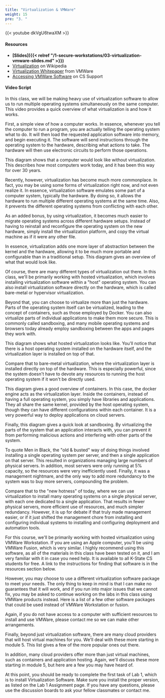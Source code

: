 ```yaml
---
title: "Virtualization & VMWare"
weight: 15
pre: "3. "
---
```


{{< youtube dkVgU6twaXM >}}

#### Resources

* **[Slides]({{< relref "/1-secure-workstations/03-virtualization-vmware-slides.md" >}})**
* [Virtualization](https://en.wikipedia.org/wiki/Virtualization) on Wikipedia
* [Virtualization Whitepaper](https://www.vmware.com/pdf/virtualization.pdf) from VMWare
* [Accessing VMWare Software](https://support.cs.ksu.edu/CISDocs/wiki/FAQ#VMWare) on CS Support

#### Video Script

In this class, we will be making heavy use of virtualization software to allow us to run multiple operating systems simultaneously on the same computer. This video provides a quick overview of what virtualization is and how it works.

First, a simple view of how a computer works. In essence, whenever you tell the computer to run a program, you are actually telling the operating system what to do. It will then load the requested application software into memory, and begin executing it. The software will send instructions through the operating system to the hardware, describing what actions to take. The hardware will then use electronic circuits to perform those operations.

This diagram shows that a computer would look like without virtualization. This describes how most computers work today, and it has been this way for over 30 years.

Recently, however, virtualization has become much more commonplace. In fact, you may be using some forms of virtualization right now, and not even realize it. In essence, virtualization software emulates some part of a computer system, typically the hardware. By doing so, it allows the hardware to run multiple different operating systems at the same time. Also, it prevents the different operating systems from conflicting with each other.

As an added bonus, by using virtualization, it becomes much easier to migrate operating systems across different hardware setups. Instead of having to reinstall and reconfigure the operating system on the new hardware, simply install the virtualization platform, and copy the virtual machine as if it were any other file.

In essence, virtualization adds one more layer of abstraction between the kernel and the hardware, allowing it to be much more portable and configurable than in a traditional setup. This diagram gives an overview of what that would look like.

Of course, there are many different types of virtualization out there. In this class, we'll be primarily working with hosted virtualization, which involves installing virtualization software within a "host" operating system. You can also install virtualization software directly on the hardware, which is called bare-metal or hypervisor virtualization.

Beyond that, you can choose to virtualize more than just the hardware. Parts of the operating system itself can be virtualized, leading to the concept of containers, such as those employed by Docker. You can also virtualize parts of individual applications to make them more secure. This is commonly called sandboxing, and many mobile operating systems and browsers today already employ sandboxing between the apps and pages they work with.

This diagram shows what hosted virtualization looks like. You'll notice that there is a host operating system installed on the hardware itself, and the virtualization layer is installed on top of that.

Compare that to bare-metal virtualization, where the virtualization layer is installed directly on top of the hardware. This is especially powerful, since the system doesn't have to devote any resources to running the host operating system if it won't be directly used.

This diagram gives a good overview of containers. In this case, the docker engine acts as the virtualization layer. Inside the containers, instead of having a full operating system, you simply have libraries and applications. They all share the same kernel, provided by the host operating system, though they can have different configurations within each container. It is a very powerful way to deploy applications on cloud servers.

Finally, this diagram gives a quick look at sandboxing. By virtualizing the parts of the system that an application interacts with, you can prevent it from performing malicious actions and interfering with other parts of the system.

To quote Men in Black, the "old & busted" way of doing things involved installing a single operating system per server, and then a single application on that server. This resulted in organizations managing large numbers of physical servers. In addition, most servers were only running at 5% capacity, so the resources were very inefficiently used. Finally, it was a management nightmare, and the only way to add more redundancy to the system was to buy more servers, compounding the problem.

Compare that to the "new hotness" of today, where we can use virtualization to install many operating systems on a single physical server, with each one dedicated to a single application. That results in fewer physical servers, more efficient use of resources, and much simpler redundancy. However, it is up for debate if that truly made management easier, or if it just shifted the management chore from installing and configuring individual systems to installing and configuring deployment and automation tools.

For this course, we'll be primarily working with hosted virtualization using VMWare Workstation. If you are using an Apple computer, you'll be using VMWare Fusion, which is very similar. I highly recommend using this software, as all of the materials in this class have been tested on it, and I am very familiar with it in case you need help. It is available to all K-State CS students for free. A link to the instructions for finding that software is in the resources section below.

However, you may choose to use a different virtualization software package to meet your needs. The only thing to keep in mind is that I can make no guarantees that it will work, and if you run into major issues that we cannot fix, you may be asked to continue working on the labs in this class using VMWare products instead. Here is a list of a few other software packages that could be used instead of VMWare Workstation or fusion.

Again, if you do not have access to a computer with sufficient resources to install and use VMWare, please contact me so we can make other arrangements.

Finally, beyond just virtualization software, there are many cloud providers that will host virtual machines for you. We'll deal with these more starting in module 5. This list gives a few of the more popular ones out there.

In addition, many cloud providers offer more than just virtual machines, such as containers and application hosting. Again, we'll discuss these more starting in module 5, but here are a few you may have heard of.

At this point, you should be ready to complete the first task of Lab 1, which is to install Virtualization Software. Make sure you install the proper version, as listed on the Lab 1 Assignment page. If you have any questions, please use the discussion boards to ask your fellow classmates or contact me.

